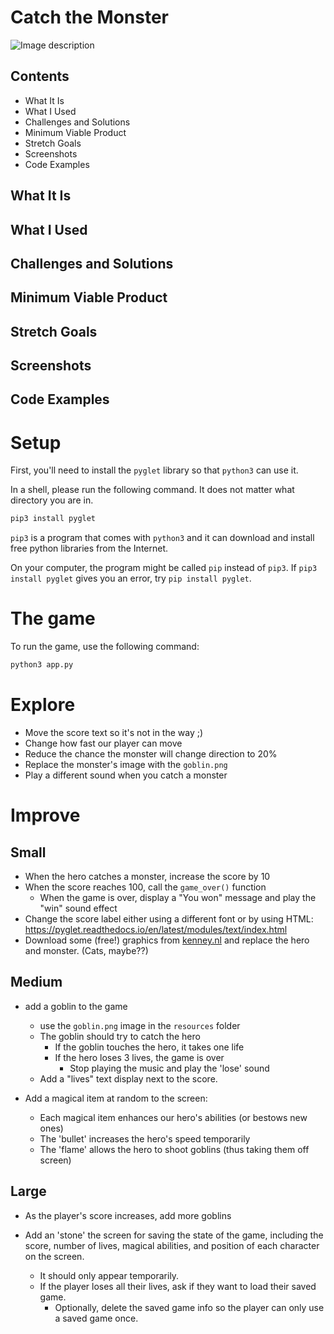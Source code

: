 # Catch the Monster
![Image description](resouces/ctm.png)
## Contents
- What It Is
- What I Used
- Challenges and Solutions
- Minimum Viable Product
- Stretch Goals
- Screenshots
- Code Examples
## What It Is
## What I Used
## Challenges and Solutions
## Minimum Viable Product
## Stretch Goals
## Screenshots
## Code Examples

# Setup

First, you'll need to install the `pyglet` library so that `python3` can use it.

In a shell, please run the following command. It does not matter what directory you are in.

```sh
pip3 install pyglet
```

`pip3` is a program that comes with `python3` and it can download and install free python libraries from the Internet.

On your computer, the program might be called `pip` instead of `pip3`. If `pip3 install pyglet` gives you an error, try `pip install pyglet`.

# The game

To run the game, use the following command:

```sh
python3 app.py
```


# Explore

- Move the score text so it's not in the way ;)
- Change how fast our player can move
- Reduce the chance the monster will change direction to 20%
- Replace the monster's image with the `goblin.png`
- Play a different sound when you catch a monster

# Improve

## Small

- When the hero catches a monster, increase the score by 10
- When the score reaches 100, call the `game_over()` function
    - When the game is over, display a "You won" message and play the "win" sound effect
- Change the score label either using a different font or by using HTML: https://pyglet.readthedocs.io/en/latest/modules/text/index.html
- Download some (free!) graphics from [kenney.nl](https://kenney.nl/assets?q=2d) and replace the hero and monster. (Cats, maybe??)

## Medium

- add a goblin to the game
    - use the `goblin.png` image in the `resources` folder
    - The goblin should try to catch the hero
        - If the goblin touches the hero, it takes one life
        - If the hero loses 3 lives, the game is over
            - Stop playing the music and play the 'lose' sound
    - Add a "lives" text display next to the score.

- Add a magical item at random to the screen:
    - Each magical item enhances our hero's abilities (or bestows new ones)
    - The 'bullet' increases the hero's speed temporarily
    - The 'flame' allows the hero to shoot goblins (thus taking them off screen)

## Large

- As the player's score increases, add more goblins

- Add an 'stone' the screen for saving the state of the game, including the score, number of lives, magical abilities, and position of each character on the screen.
    - It should only appear temporarily.
    - If the player loses all their lives, ask if they want to load their saved game.
        - Optionally, delete the saved game info so the player can only use a saved game once.
